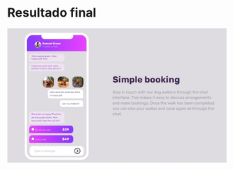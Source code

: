 <h1>Resultado final</h1>

![preview](./chat-app-css-illustration-master/github/resultadofinal.jpeg)
